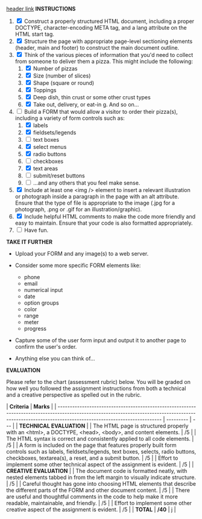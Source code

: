 [header link](#dynamic-preview-and-preview-locking)
**INSTRUCTIONS**

1. <input type="checkbox" checked> Construct a properly structured HTML document, including a proper DOCTYPE, character-encoding META tag, and a lang attribute on the HTML start tag.
2. <input type="checkbox" checked> Structure the page with appropriate page-level sectioning elements (header, main and footer) to construct the main document outline.
3. <input type="checkbox" checked> Think of the various pieces of information that you'd need to collect from someone to deliver them a pizza. This might include the following:
   1. <input type="checkbox" checked> Number of pizzas
   2. <input type="checkbox" checked> Size (number of slices)
   3. <input type="checkbox" checked> Shape (square or round)
   4. <input type="checkbox" checked> Toppings
   5. <input type="checkbox" checked> Deep dish, thin crust or some other crust types
   6. <input type="checkbox" checked> Take out, delivery, or eat-in g. And so on…
4. <input type="checkbox"> Build a FORM that would allow a visitor to order their pizza(s), including a variety of form controls such as:
   1. <input type="checkbox" checked> labels
   2. <input type="checkbox" checked> fieldsets/legends
   3. <input type="checkbox"> text boxes
   4. <input type="checkbox" checked> select menus
   5. <input type="checkbox" checked> radio buttons
   6. <input type="checkbox"> checkboxes
   7. <input type="checkbox" checked> text areas
   8. <input type="checkbox"> submit/reset buttons
   9. <input type="checkbox"> …and any others that you feel make sense.
5. <input type="checkbox" checked> Include at least one \<img /\> element to insert a relevant illustration or photograph inside a paragraph in the page with an alt attribute. Ensure that the type of file is appropriate to the image (.jpg for a photograph, .png or .gif for an illustration/graphic).
6. <input type="checkbox" checked> Include helpful HTML comments to make the code more friendly and easy to maintain. Ensure that your code is also formatted appropriately.
7. <input type="checkbox"> Have fun.

**TAKE IT FURTHER**

- Upload your FORM and any image(s) to a web server.
- Consider some more specific FORM elements like:

  - phone
  - email
  - numerical input
  - date
  - option groups
  - color
  - range
  - meter
  - progress

- Capture some of the user form input and output it to another page to confirm the user's order.
- Anything else you can think of…

**EVALUATION**

Please refer to the chart (assessment rubric) below. You will be graded on how well you followed the assignment instructions from both a technical and a creative perspective as spelled out in the rubric.

| **Criteria**                                                                                                                                                                                            | **Marks** |
| ------------------------------------------------------------------------------------------------------------------------------------------------------------------------------------------------------- | --------- | --- |
| **TECHNICAL EVALUATION**                                                                                                                                                                                |
| The HTML page is structured properly with an \<html\>, a DOCTYPE, \<head\>, \<body\>, and content elements.                                                                                             | /5        |
| The HTML syntax is correct and consistently applied to all code elements.                                                                                                                               | /5        |
| A form is included on the page that features properly built form controls such as labels, fieldsets/legends, text boxes, selects, radio buttons, checkboxes, textarea(s), a reset, and a submit button. | /5        |
| Effort to implement some other technical aspect of the assignment is evident.                                                                                                                           | /5        |
| **CREATIVE EVALUATION**                                                                                                                                                                                 |
| The document code is formatted neatly, with nested elements tabbed in from the left margin to visually indicate structure.                                                                              | /5        |
| Careful thought has gone into choosing HTML elements that describe the different parts of the FORM and other document content.                                                                          | /5        |
| There are useful and thoughtful comments in the code to help make it more readable, maintainable, and friendly.                                                                                         | /5        |
| Effort to implement some other creative aspect of the assignment is evident.                                                                                                                            | /5        |
| **TOTAL**                                                                                                                                                                                               | **/40**   | j   |
